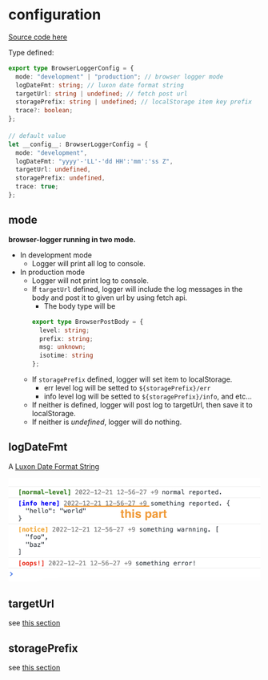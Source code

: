 # configuration

[Source code here](/src/browser/browserlogger-core.ts)

Type defined:

```typescript
export type BrowserLoggerConfig = {
  mode: "development" | "production"; // browser logger mode
  logDateFmt: string; // luxon date format string
  targetUrl: string | undefined; // fetch post url
  storagePrefix: string | undefined; // localStorage item key prefix
  trace?: boolean;
};

// default value
let __config__: BrowserLoggerConfig = {
  mode: "development",
  logDateFmt: "yyyy'-'LL'-'dd HH':'mm':'ss Z",
  targetUrl: undefined,
  storagePrefix: undefined,
  trace: true;
};
```

## mode

**browser-logger running in two mode.**

- In development mode
  - Logger will print all log to console.
- In production mode
  - Logger will not print log to console.
  - If `targetUrl` defined, logger will include the log messages in the body and post it to given url by using fetch api.
    - The body type will be
    ```typescript
    export type BrowserPostBody = {
      level: string;
      prefix: string;
      msg: unknown;
      isotime: string
    };
    ```
  - If `storagePrefix` defined, logger will set item to localStorage.
    - err level log will be setted to `${storagePrefix}/err`
    - info level log will be setted to `${storagePrefix}/info`, and etc...
  - If neither is defined, logger will post log to targetUrl, then save it to localStorage.
  - If neither is _undefined_, logger will do nothing.

## logDateFmt

A [Luxon Date Format String](https://moment.github.io/luxon/#/formatting?id=table-of-tokens)

![logDateFmt preview](/docs/assets/browserlogger/logDateFmt.png)

## targetUrl

see [this section](./index.md#mode)

## storagePrefix

see [this section](./index.md#mode)
